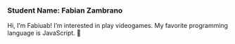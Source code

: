
### Student Name: Fabian Zambrano

Hi, I’m Fabiuab! I’m interested in play videogames. My favorite programming language is JavaScript. 🚀
